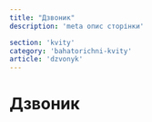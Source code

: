 ```yaml
---
title: "Дзвоник"
description: 'meta опис сторінки'

section: 'kvity'
category: 'bahatorichni-kvity'
article: 'dzvonyk'
---
```


# Дзвоник